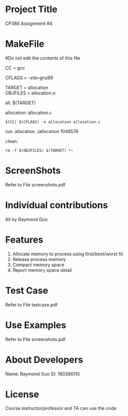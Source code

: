 # Project Title
CP386 Assignment #4
# MakeFile
#Do not edit the contents of this file

CC = gcc

CFLAGS = -std=gnu99

TARGET = allocation  
OBJFILES = allocation.o 
 
all: $(TARGET)

allocation: allocation.c

	$(CC) $(CFLAGS) -o allocation allocation.c
	
run: allocation
	./allocation 1048576
  
clean:

	rm -f $(OBJFILES) $(TARGET) *~ 
# ScreenShots
Refer to File screenshots.pdf 
# Individual contributions
All by Raymond Guo 
# Features 
1. Allocate memory to process using first/best/worst fit
2. Release process memory
3. Compact memory space 
4. Report memory space detail 

# Test Case
Refer to File testcase.pdf 
# Use Examples 
Refer to File screenshots.pdf

# About Developers
Name: Raymond Guo 
ID: 160366110

# License 
Course instructor/professor and TA can use the code




